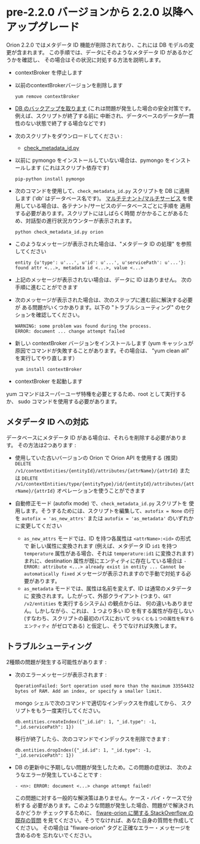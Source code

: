 # pre-2.2.0 バージョンから 2.2.0 以降へアップグレード

Orion 2.2.0 ではメタデータ ID 機能が削除されており、これには DB モデルの変更が含まれます。
この手順では、データにそのようなメタデータ ID があるかどうかを確認し、
その場合はその状況に対処する方法を説明します。

-   contextBroker を停止します
-   以前のcontextBrokerバージョンを削除します

        yum remove contextBroker

-   [DB のバックアップを取ります](database_admin.md#backup)
    (これは問題が発生した場合の安全対策です。例えば、スクリプトが終了する前に
    中断され、データベースのデータが一貫性のない状態で終了する場合などです)
-   次のスクリプトをダウンロードしてください :
    -   [check_metadata_id.py](https://github.com/telefonicaid/fiware-orion/blob/2.2.0/scripts/managedb/check_metadata_id.py)
-   以前に pymongo をインストールしていない場合は、pymongo をインストールします
    (これはスクリプト依存です)

        pip-python install pymongo

-   次のコマンドを使用して、`check_metadata_id.py` スクリプトを DB に適用します
    ('db' はデータベース名です)。
    [マルチテナント/マルチサービス](database_admin.md#multiservicemultitenant-database-separation)
    を使用している場合は、各テナント/サービスのデータベースごとに手順を
    適用する必要があります。スクリプトにはしばらく時間
    がかかることがあるため、対話型の進行状況カウンターが表示されます。

        python check_metadata_id.py orion

-   このようなメッセージが表示された場合は、"メタデータ ID の処理" を参照してください

        entity {u'type': u'...', u'id': u'...', u'servicePath': u'...'}: found attr <...>, metadata id <...>, value <...>

-   上記のメッセージが表示されない場合は、データに ID はありません。
    次の手順に進むことができます

-   次のメッセージが表示された場合は、次のステップに進む前に解決する必要が
    ある問題がいくつかあります。以下の "トラブルシューティング"
    のセクションを確認してください。

        WARNING: some problem was found during the process.
        ERROR: document ... change attempt failed

-   新しい contextBroker バージョンをインストールします (yum
    キャッシュが原因でコマンドが失敗することがあります。その場合は、
    "yum clean all" を実行してやり直します）

        yum install contextBroker

-   contextBroker を起動します

yum コマンドはスーパーユーザ特権を必要とするため、root として実行するか、
sudo コマンドを使用する必要があります。

## メタデータ ID への対応

データベースにメタデータ ID がある場合は、それらを削除する必要があります。
その方法は2つあります :

-   使用していた古いバージョンの Orion で Orion API を使用する (推奨)
    `DELETE /v1/contextEntities/{entityId}/attributes/{attrName}/{attrId}`
    または
    `DELETE /v1/contextEntities/type/{entityType}/id/{entityId}/attributes/{attrName}/{attrId}`
    オペレーションを使うことができます

-   自動修正モード (autofix mode) で、`check_metadata_id.py` スクリプトを
    使用します。そうするためには、スクリプトを編集して、`autofix = None`
    の行を `autofix = 'as_new_attrs'` または `autofix = 'as_metadata'`
    のいずれかに変更してください
    - `as_new_attrs` モードでは、ID を持つ各属性は `<attrName>:<id>` の形式で
      新しい属性に変換されます (例えば、メタデータ ID `id1` を持つ `temperature`
      属性がある場合、それは  `temperature:id1` に変換されます)
      まれに、destination 属性が既にエンティティに存在している場合は
      `- ERROR: attribute <...> already exist in entity ... Cannot be automatically fixed`
      メッセージが表示されますので手動で対処する必要があります。
    - `as_metadata` モードでは、属性は名前を変えず、ID は通常のメタデータに
      変換されます。したがって、外部クライアント
      (つまり、`GET /v2/entities` を実行するシステム) の観点からは、
      何の違いもありません。しかしながら、これは、１つより多い ID
      を有する属性が存在しない (すなわち、スクリプトの最初のパスにおいて
      `少なくとも１つの属性を有するエンティティ` がゼロである)
      と仮定し、そうでなければ失敗します。

## トラブルシューティング

2種類の問題が発生する可能性があります :

-   次のエラーメッセージが表示されます :

        OperationFailed: Sort operation used more than the maximum 33554432 bytes of RAM. Add an index, or specify a smaller limit.

    mongo シェルで次のコマンドで適切なインデックスを作成してから、
    スクリプトをもう一度実行してください。

        db.entities.createIndex({"_id.id": 1, "_id.type": -1, "_id.servicePath": 1})

    移行が終了したら、次のコマンドでインデックスを削除できます :

        db.entities.dropIndex({"_id.id": 1, "_id.type": -1, "_id.servicePath": 1})

-   DB の更新中に予期しない問題が発生したため。この問題の症状は、
    次のようなエラーが発生していることです :

        - <n>: ERROR: document <...> change attempt failed!

    この問題に対する一般的な解決策はありません。ケース・バイ・ケースで分析する
    必要があります。このような問題が発生した場合、問題がで解決されるかどうか
    チェックするために、
    [fiware-orion に関する StackOverflow の既存の質問](http://stackoverflow.com/questions/tagged/fiware-orion)
    を見てください。そうでなければ、あなた自身の質問を作成してください。
    その場合は "fiware-orion" タグと正確なエラー・メッセージを含めるのを
    忘れないでください。
